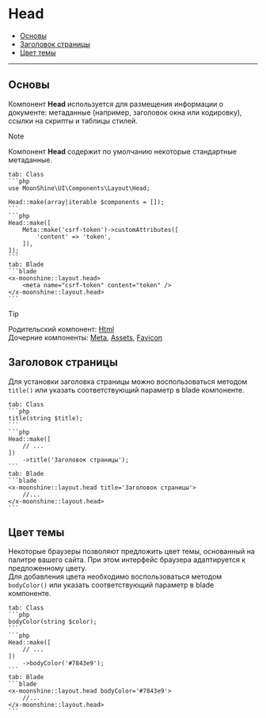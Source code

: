 # Head

- [Основы](#basics)
- [Заголовок страницы](#title)
- [Цвет темы](#theme)

---

<a name="basics"></a>
## Основы

Компонент **Head** используется для размещения информации о документе: метаданные (например, заголовок окна или кодировку), 
ссылки на скрипты и таблицы стилей.

> [!NOTE]
> Компонент **Head** содержит по умолчанию некоторые стандартные метаданные.

~~~tabs
tab: Class
```php
use MoonShine\UI\Components\Layout\Head;

Head::make(array|iterable $components = []); 
```
```php
Head::make([ 
    Meta::make('csrf-token')->customAttributes([
        'content' => 'token',
    ]),
]); 
```
tab: Blade
```blade
<x-moonshine::layout.head> 
    <meta name="csrf-token" content="token" />
</x-moonshine::layout.head> 
```
~~~

> [!TIP]
> Родительский компонент: [Html](/docs/{{version}}/components/html) \
> Дочерние компоненты: [Meta](/docs/{{version}}/components/meta), [Assets](/docs/{{version}}/components/assets), [Favicon](/docs/{{version}}/components/favicon)

<a name="title"></a>
## Заголовок страницы

Для установки заголовка страницы можно воспользоваться методом `title()` или указать соответствующий параметр в blade компоненте.

~~~tabs
tab: Class
```php
title(string $title); 
```
```php
Head::make([ 
    // ...
])
    ->title('Заголовок страницы'); 
```
tab: Blade
```blade
<x-moonshine::layout.head title='Заголовок страницы'> 
    //...
</x-moonshine::layout.head> 
```
~~~

<a name="theme"></a>
## Цвет темы

Некоторые браузеры позволяют предложить цвет темы, основанный на палитре вашего сайта. При этом интерфейс браузера адаптируется к предложенному цвету. \
Для добавления цвета необходимо воспользоваться методом `bodyColor()` или указать соответствующий параметр в blade компоненте.

~~~tabs
tab: Class
```php
bodyColor(string $color); 
```
```php
Head::make([ 
    // ...
])
    ->bodyColor('#7843e9'); 
```
tab: Blade
```blade
<x-moonshine::layout.head bodyColor='#7843e9'> 
    //...
</x-moonshine::layout.head> 
```
~~~
